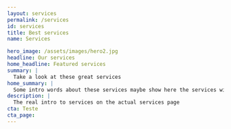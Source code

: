 ```yaml
---
layout: services
permalink: /services
id: services
title: Best services
name: Services

hero_image: /assets/images/hero2.jpg
headline: Our services
home_headline: Featured services
summary: |
  Take a look at these great services
home_summary: |
  Some intro words about these services maybe show here the services with more demand.
description: |
  The real intro to services on the actual services page
cta: Teste
cta_page:
---
```

